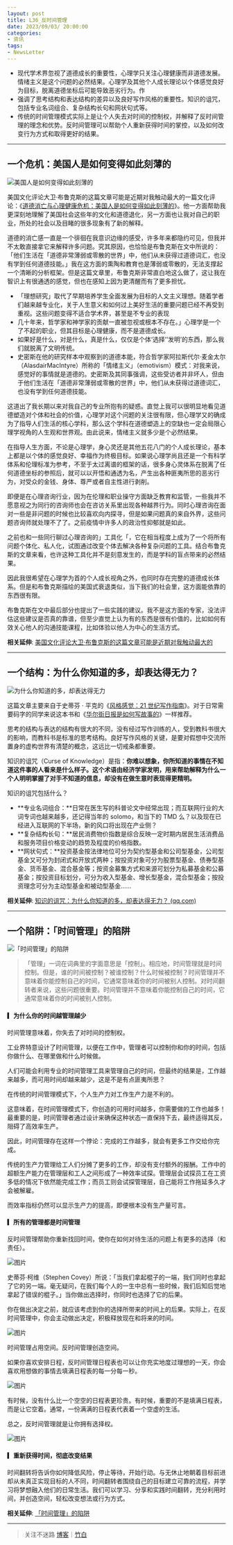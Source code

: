 ```yaml
---
layout: post
title: L36_反时间管理
date: 2023/09/03/ 20:00:00
categories:
- 资讯
tags:
- NewsLetter
---
```


- 现代学术界忽视了道德成长的重要性，心理学只关注心理健康而非道德发展。情绪主义是这个问题的必然结果。心理学及其他个人成长理论以个体感觉良好为目标，脱离道德坐标后可能导致恶劣行为。作
- 强调了思考结构和表达结构的差异以及良好写作风格的重要性。知识的诅咒，包括专业名词组合、复杂结构长句和网状句式等。
- 传统的时间管理模式实际上是让个人失去对时间的控制权，并解释了反时间管理的理念和优势。反时间管理可以帮助个人重新获得时间的掌控，以及如何改变行为方式和取得更好的结果。

---

## 一个危机：美国人是如何变得如此刻薄的

![美国人是如何变得如此刻薄的](https://pics.naaln.com/blog/2023-09-03-43646e.jpeg-basicBlog)

美国文化评论大卫·布鲁克斯的这篇文章可能是近期对我触动最大的一篇文化评论：《[道德消亡与心理健康危机：美国人是如何变得如此刻薄的](https://mp.weixin.qq.com/s/CrxOmiNCYkEpz3Q5nCYsQQ)》。他一方面帮助我更深刻地理解了美国社会这些年的文化和道德退化，另一方面也让我对自己的职业，所处的社会以及目睹的很多现象有了新的解释。

道德的消亡感一直是一个徘徊在我意识边缘的感受，许多年来都隐约可见，但我并不太敢直接拿它来解释许多问题。究其原因，也恰恰是布鲁克斯在文中所说的：「他们生活在「道德非常薄弱或零散的世界」中，他们从未获得过道德词汇，也没有学到任何道德技能。」我在这方面的熏陶和教育也是薄弱或零散的，无法支撑起一个清晰的分析框架。但是这篇文章里，布鲁克斯非常直白地这么做了，这让我在智识上有很通透的感觉，但也在感知上因为更清醒而有了更多担忧。

- 「理想研究」取代了早期培养学生全面发展为目标的人文主义理想。随着学者们越来越专业化，关于人生意义和如何过上美好生活的重要问题已经不再受到重视。这些问题变得不适合学术界，甚至是不专业的表现
- 几十年来，哲学家和神学家的贡献一直被忽视或根本不存在。」心理学是一个了不起的职业，但其目标是心理健康，而不是道德成长。
- 如果好是什么，对是什么，真是什么，仅仅是个体‘选择’‘发明’的东西，那么我们就脱离了文明传统。
- 史密斯在他的研究样本中观察到的道德本能，符合哲学家阿拉斯代尔·麦金太尔（AlasdairMacIntyre）所称的「情绪主义」（emotivism）模式：对我来说，感觉好的事情就是道德的。史密斯及其同事强调，这些受访者并非坏人，但由于他们生活在「道德非常薄弱或零散的世界」中，他们从未获得过道德词汇，也没有学到任何道德技能。

这道出了我长期以来对我自己的专业所抱有的疑惑。直觉上我可以很明显地看见道德塑造对个体和社会的价值，心理学对这个问题的关注很有限，但心理学又的确成为了指导人们生活的核心学科，那么这个学科在道德塑造上的空缺也一定会局限心理学视角的人生观和世界观。由此说来，情绪主义就多少是个必然结果。

在指导人生方面，不论是心理学，身心灵还是其他五花八门的个人成长理论，基本上都是以个体的感觉良好、幸福作为终极目标。如果说心理学尚且还是一个有科学体系和伦理标准为参考，不至于太过离谱的框架的话，很多身心灵体系在脱离了任何道德坐标的参照后，就可以以开悟和通透为名，产生出各种匪夷所思的恶劣行为，对受众的金钱、身体、尊严或者自主性进行剥削。

即便是在心理咨询行业，因为在伦理和职业操守方面缺乏教育和监管，一些我并不愿意视之为同行的咨询师也会在咨访关系里出现各种越界行为。同时心理咨询在面对一些是非问题的时候也比较喜欢向内探寻，但是如果问题真的来自外界，这些问题咨询师就处理不了了。之前疫情中许多人的政治性抑郁就是如此。

之前也和一些同行聊过心理咨询的」工具化「，它在相当程度上成为了一个将所有问题个体化、私人化，试图通过改变个体去解决各种复杂问题的工具。结合布鲁克斯的文章来看，也许这种工具化并不是刻意发生的，而是学科的盲点带来的必然结果。

因此我很希望在心理学为首的个人成长视角之外，也同时存在完整的道德成长体系。但是和布鲁克斯描绘的美国式衰退类似，当下我们的社会里，这方面能依靠的东西很有限。

布鲁克斯在文中最后部分也提出了一些实践的建议。我不是这方面的专家，没法评估这些建议是否真的靠谱，但至少直觉上认为有的东西是很有价值的，比如如何有效关心他人的沟通技能课程，比如体验以他人为中心的生活方式。

**相关延伸**:
[美国文化评论大卫·布鲁克斯的这篇文章可能是近期对我触动最大的](https://m.okjike.com/originalPosts/64f058a68425e0dd3b4c75fa)

---

## 一个结构：为什么你知道的多，却表达得无力？

![为什么你知道的多，却表达得无力](https://pics.naaln.com/blog/2023-09-03-1d0a18.jpeg-basicBlog)

这篇文章主要来自于史蒂芬 · 平克的《[风格感觉：21 世纪写作指南](https://weread.qq.com/web/reader/aff323705e4003aff79a7a2kc81322c012c81e728d9d180)》。对于日常需要码字的同学来说这本书和《[华尔街日报是如何写故事的](https://weread.qq.com/web/reader/e693249071c5f3cbe691779)》一样推荐。

思考的结构与表达的结构有很大的不同，没有经过写作训练的人，受到教科书很大的影响，而教科书是标准的思考结构。良好写作风格的关键，是要对假想中交流所置身的虚构世界有清楚的概念，这远比一切戒条都重要。

知识的诅咒（Curse of Knowledge）是指：**你难以想象，你所知道的事情在不知道这件事的人看来是什么样子。这个术语由经济学家发明，用来帮助解释为什么一个人明明掌握了对手不知道的信息，却没有在做生意时表现得更精明。**

知识的诅咒包括什么？

- **专业名词组合：**日常在医生写的科普论文中经常出现；而互联网行业的大词专词也越来越多，还记得当年的 solomo，和当下的 TMD 么？以及现在已经进入互联网的下半场，新的风口将出现在产业侧？
- **复杂结构长句：**居民消费物价指数是综合反映一定时期内居民生活消费品和服务项目价格变动的趋势及程度的价格指数。
- **网状句式：**投资基金按法律地位可分为契约型基金和公司型基金，公司型基金又可分为封闭式和开放式两种；按投资对象可分为股票型基金、债券型基金、货币基金、混合基金等；按资金募集方式和来源可划分为私募基金和公募基金；按投资目标划分，可分为收入型基金、增长型基金，混合型基金；按投资理念可分为主动型基金和被动型基金……

**相关延伸**:
[知识的诅咒：为什么你知道的多，却表达得无力？ (qq.com)](https://mp.weixin.qq.com/s/UKs8DRAj70jsgq20glJRBg)

---

## 一个陷阱：「时间管理」的陷阱

![「时间管理」的陷阱](https://pics.naaln.com/blog/2023-09-03-7df7b5.jpeg-basicBlog)

> 「管理」一词在词典里的字面意思是「控制」。相应地，时间管理就是时间控制。但是，谁的时间被控制？被谁控制？什么时候被控制？时间管理并不意味着你能控制自己的时间，它通常意味着你的时间被别人控制。对时间翻转者来说，这些问题很重要。时间管理并不意味着你能控制自己的时间，它通常意味着你的时间被别人控制。

#### ▎为什么你的时间越管理越少

时间管理意味着，你失去了对时间的控制权。

工业界特意设计了时间管理，以便在工作中，管理者可以控制你和你的时间，包括你做什么、在哪里做和什么时候做。

人们可能会利用专业的时间管理工具来管理自己的时间，但最终的结果是，工作越来越多，而可用时间却越来越少，这是不是有点匪夷所思？

在传统的时间管理模式下，个人生产力对工作生产力是不利的。

这意味着，在时间管理模式下，你创造的可用时间越多，你需要做的工作也越多！最重要的是，时间管理者通过设计来确保这种状态一直保持下去，最终适得其反，阻碍了高效率生产。

因此，时间管理存在这样一个悖论：完成的工作越多，就会有更多工作交给你完成。

传统的生产力管理给工人们分摊了更多的工作，却没有支付额外的报酬。工作中的超额生产能力在管理层和工人之间形成了一种效率试探。管理层会试探员工在工资多低的情况下依然能完成工作；而员工则会试探管理层，自己能将工作拖延多久才会被解雇。

而效率指标仍然可以显示生产力的提高，即便根本没有生产量可言。

#### ▎所有的管理都是时间管理

反时间管理帮助你重新找回时间，使你在如何对待生活的问题上有更多的选择（和责任）。

![图片](https://pics.naaln.com/blog/2023-09-03-764be8.png-basicBlog)

史蒂芬·柯维（Stephen Covey）所说：「当我们拿起棍子的一端，我们同时也拿起了它的另一端。毫无疑问，在我们每个人的一生中总有一些时候，我们后知后觉地拿起了错误的棍子。」当你做出选择时，你同时也选择了它的后果。

你在做出决定之前，就应该考虑到你的选择所带来的时间上的后果。实际上，在反时间管理中，你会主动做出决定，积极释放现在和将来的时间。

![图片](https://pics.naaln.com/blog/2023-09-03-cc05b6.png-basicBlog)

时间管理占用空间。反时间管理创造空间。

如果你喜欢安排日程，反时间管理日程表也可以让你充实地度过理想的一天，你会喜欢用想做的事情去填满日程表的每一分每一秒。

![图片](https://pics.naaln.com/blog/2023-09-03-86d6a9.png-basicBlog)

有时候，没有什么比一个空空的日程表更珍贵。有时候，重要的不是填满日程表，而是让它空着。通常，一份满满的日程表代表着一个空虚的生活。

总之，反时间管理就是让你拥有选择权。

![图片](https://pics.naaln.com/blog/2023-09-03-b2eca9.png-basicBlog)

#### ▎重新获得时间，彻底改变结果

时间翻转将告诉你如何降低风险，停止等待，开始行动。与无休止地朝着目标前进却从未真正实现目标的人不同，时间翻转者围绕自己的目标建立可靠的流程，并学习将梦想融入他们的日常生活。我们可以学习、分享和实践时间翻转，充分利用时间，并创造空间，轻松改变想法或行为方式。

**相关延伸**:
[「时间管理」的陷阱](https://mp.weixin.qq.com/s/mR3fLD98u8TtUkIG2UtxCw)

---

> 关注不迷路 [博客](https://blog.naaln.com/)｜[竹白](https://space.zhubai.love/)
